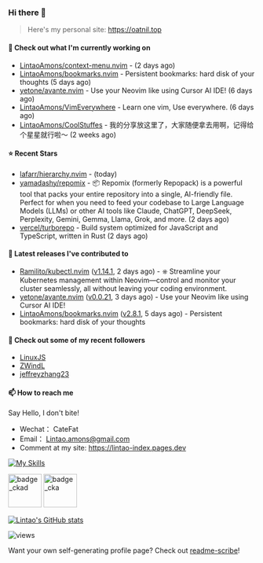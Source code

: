 ### Hi there 👋
> Here's my personal site: https://oatnil.top

#### 👷 Check out what I'm currently working on

- [LintaoAmons/context-menu.nvim](https://github.com/LintaoAmons/context-menu.nvim) -  (2 days ago)
- [LintaoAmons/bookmarks.nvim](https://github.com/LintaoAmons/bookmarks.nvim) - Persistent bookmarks: hard disk of your thoughts (5 days ago)
- [yetone/avante.nvim](https://github.com/yetone/avante.nvim) - Use your Neovim like using Cursor AI IDE! (6 days ago)
- [LintaoAmons/VimEverywhere](https://github.com/LintaoAmons/VimEverywhere) - Learn one vim, Use everywhere. (6 days ago)
- [LintaoAmons/CoolStuffes](https://github.com/LintaoAmons/CoolStuffes) - 我的分享放这里了，大家随便拿去用啊，记得给个星星就行啦～ (2 weeks ago)

#### ⭐ Recent Stars

- [lafarr/hierarchy.nvim](https://github.com/lafarr/hierarchy.nvim) -  (today)
- [yamadashy/repomix](https://github.com/yamadashy/repomix) - 📦 Repomix (formerly Repopack) is a powerful tool that packs your entire repository into a single, AI-friendly file. Perfect for when you need to feed your codebase to Large Language Models (LLMs) or other AI tools like Claude, ChatGPT, DeepSeek, Perplexity, Gemini, Gemma, Llama, Grok, and more. (2 days ago)
- [vercel/turborepo](https://github.com/vercel/turborepo) - Build system optimized for JavaScript and TypeScript, written in Rust (2 days ago)

#### 🔭 Latest releases I've contributed to

- [Ramilito/kubectl.nvim](https://github.com/Ramilito/kubectl.nvim) ([v1.14.1](https://github.com/Ramilito/kubectl.nvim/releases/tag/v1.14.1), 2 days ago) - ⎈ Streamline your Kubernetes management within Neovim—control and monitor your cluster seamlessly, all without leaving your coding environment.
- [yetone/avante.nvim](https://github.com/yetone/avante.nvim) ([v0.0.21](https://github.com/yetone/avante.nvim/releases/tag/v0.0.21), 3 days ago) - Use your Neovim like using Cursor AI IDE!
- [LintaoAmons/bookmarks.nvim](https://github.com/LintaoAmons/bookmarks.nvim) ([v2.8.1](https://github.com/LintaoAmons/bookmarks.nvim/releases/tag/v2.8.1), 5 days ago) - Persistent bookmarks: hard disk of your thoughts

#### 👯 Check out some of my recent followers

- [LinuxJS](https://github.com/LinuxJS)
- [ZWindL](https://github.com/ZWindL)
- [jeffreyzhang23](https://github.com/jeffreyzhang23)

#### 📫 How to reach me
Say Hello, I don't bite!

- Wechat： CateFat
- Email： Lintao.amons@gmail.com
- Comment at my site: https://lintao-index.pages.dev

[![My Skills](https://skillicons.dev/icons?i=java,kotlin,spring,vim,kubernetes,docker,aws,bash,python,lua,go,js,ts,react,html,css,jenkins,postgres,mysql,mongodb)](https://skillicons.dev)

<img alt='badge_ckad' src="https://user-images.githubusercontent.com/24785373/206426236-a78f59dc-e6dc-4b92-a0c4-4cd7ab8e3649.png" width="auto" height="68" /> <img alt='badge_cka' src="https://user-images.githubusercontent.com/24785373/206426229-d2f6d627-1f39-4054-ad91-6d65c00054d6.png" width="auto" height="68" />

[![Lintao's GitHub stats](https://github-readme-stats.vercel.app/api?username=LintaoAmons)](https://github.com/LintaoAmons/github-readme-stats) 

<img src="https://komarev.com/ghpvc/?username=LintaoAmons" alt="views" />

Want your own self-generating profile page? Check out [readme-scribe](https://github.com/muesli/readme-scribe)!



